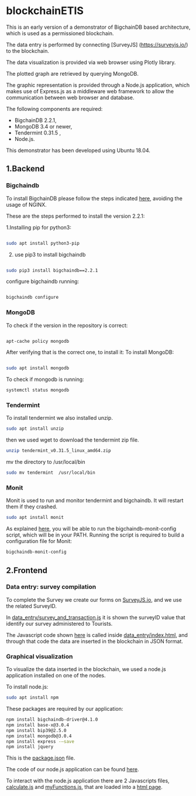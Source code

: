 # blockchainETIS


This is an early version of a demonstrator of BigchainDB based architecture, which is used as a permissioned blockchain.

The data entry is performed by connecting [SurveyJS] (https://surveyjs.io/) to the blockchain.

The data visualization is provided via web browser using Plotly library.

The plotted graph are retrieved by querying MongoDB.

The graphic representation is provided through a Node.js application, which makes use of Express.js as a middleware web framework to allow the communication between web browser and database.

The following components are required:
- BigchainDB 2.2.1,
- MongoDB 3.4 or newer,
- Tendermint 0.31.5 ,
- Node.js. 

This demonstrator has been developed using Ubuntu 18.04.

## 1.Backend

### Bigchaindb
To install BigchainDB please follow the steps indicated [here](http://docs.bigchaindb.com/projects/server/en/latest/simple-deployment-template/index.html), avoiding the usage of NGINX.

These are the steps performed to install the version 2.2.1:

1.Installing pip for python3:
```bash

sudo apt install python3-pip
```
2. use pip3 to install bigchaindb

```bash

sudo pip3 install bigchaindb==2.2.1
```
 configure bigchaindb running:
 

```bash

bigchaindb configure
```


### MongoDB
To check if the version in the repository is correct:

```bash

apt-cache policy mongodb
```
After verifying that is the correct one, to install it:
To install MongoDB:
```bash

sudo apt install mongodb
```

To check if mongodb is running:

```bash
systemctl status mongodb
```



### Tendermint 

To install tendermint we also installed unzip.
```bash
sudo apt install unzip
```

then we used wget to download the tendermint zip file.
```bash
unzip tendermint_v0.31.5_linux_amd64.zip
```
mv the directory to /usr/local/bin

```bash
sudo mv tendermint  /usr/local/bin
```


### Monit

Monit is used to run and monitor tendermint and bigchaindb. It will restart them if they crashed.

```bash
sudo apt install monit
```

As explained [here](http://docs.bigchaindb.com/projects/server/en/latest/simple-deployment-template/network-setup.html), you will be able to run the bigchaindb-monit-config script, which will be in your PATH. Running the script is required to build a configuration file for Monit:

```bash
bigchaindb-monit-config  
```


## 2.Frontend

### Data entry: survey compilation

To complete the Survey we create our forms on [SurveyJS.io](https://surveyjs.io), and we use the related SurveyID.

In [data_entry/survey_and_transaction.js](https://github.com/michelescarlato/blockchainETIS/blob/master/data_entry/survey_and_transaction.js) it is shown the  surveyID value that identify our survey administered to Tourists.

The Javascript code shown [here](https://github.com/michelescarlato/blockchainETIS/blob/master/data_entry/survey_and_transaction.js) is called inside [data_entry/index.html](https://github.com/michelescarlato/blockchainETIS/blob/master/data_entry/index.html), and through that code the data are inserted in the blockchain in JSON format.

### Graphical visualization

To visualize the data inserted in the blockchain, we used a node.js application installed on one of the nodes.

To install node.js:
```bash
sudo apt install npm
```

These packages are required by our application:

```bash
npm install bigchaindb-driver@4.1.0
npm install base-x@3.0.4
npm install bip39@2.5.0
npm install mongodb@3.0.4
npm install express -–save
npm install jquery
```

This is the [package.json](https://github.com/michelescarlato/blockchainETIS/blob/master/visualization/package.json) file.


The code of our node.js application can be found [here](https://github.com/michelescarlato/blockchainETIS/blob/master/visualization/server_data_visualization_single_endpoint_switch_case.js).


To interact with the node.js application there are 2 Javascripts files, [calculate.js](https://github.com/michelescarlato/blockchainETIS/blob/master/visualization/calculate_mod.js) and [myFunctions.js](https://github.com/michelescarlato/blockchainETIS/blob/master/visualization/myFunctions_mod.js), that are loaded into a [html page](https://github.com/michelescarlato/blockchainETIS/blob/master/visualization/graph_mod.html).
